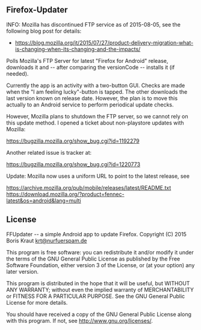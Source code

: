 ## Firefox-Updater

INFO: Mozilla has discontinued FTP service as of 2015-08-05, see the
following blog post for details:

* https://blog.mozilla.org/it/2015/07/27/product-delivery-migration-what-is-changing-when-its-changing-and-the-impacts/

Polls Mozilla's FTP Server for latest "Firefox for Android" release, downloads
it and -- after comparing the versionCode -- installs it (if needed).

Currently the app is an activity with a two-button GUI. Checks are made when
the "I am feeling lucky"-button is tapped. The other downloads the last version
known on release date. However, the plan is to move this actually to an Android
service to perform periodical update checks.

However, Mozilla plans to shutdown the FTP server, so we cannot rely on this
update method. I opened a ticket about non-playstore updates with Mozilla:

https://bugzilla.mozilla.org/show_bug.cgi?id=1192279

Another related issue is tracker at:

https://bugzilla.mozilla.org/show_bug.cgi?id=1220773


Update: Mozilla now uses a uniform URL to point to the latest release, see

https://archive.mozilla.org/pub/mobile/releases/latest/README.txt
https://download.mozilla.org/?product=fennec-latest&os=android&lang=multi

## License

FFUpdater -- a simple Android app to update Firefox.
Copyright (C) 2015 Boris Kraut <krt@nurfuerspam.de>

This program is free software: you can redistribute it and/or modify
it under the terms of the GNU General Public License as published by
the Free Software Foundation, either version 3 of the License, or
(at your option) any later version.

This program is distributed in the hope that it will be useful,
but WITHOUT ANY WARRANTY; without even the implied warranty of
MERCHANTABILITY or FITNESS FOR A PARTICULAR PURPOSE. See the
GNU General Public License for more details.

You should have received a copy of the GNU General Public License
along with this program. If not, see <http://www.gnu.org/licenses/>.

